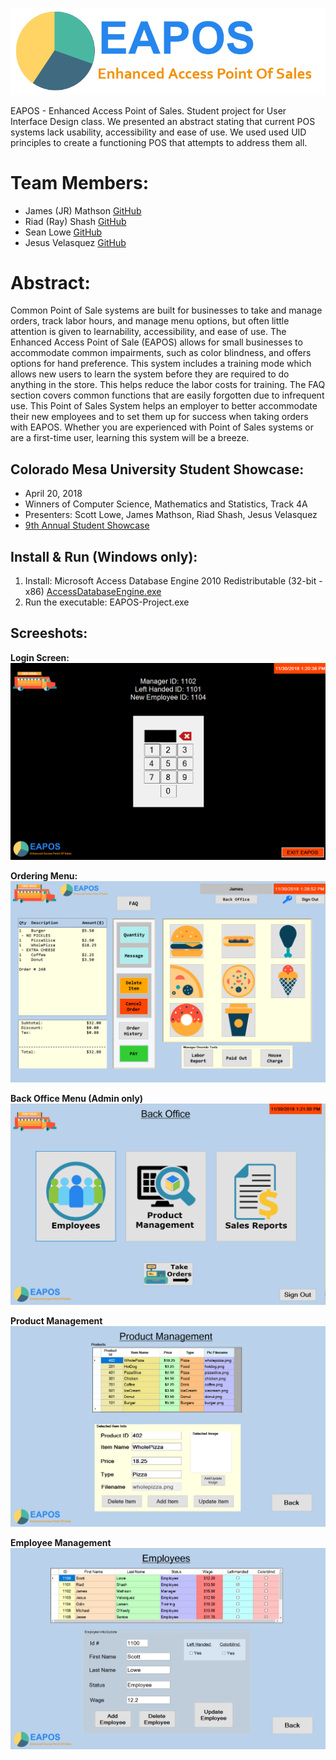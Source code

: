 <p>
    <img src="/Resources/img/EAPOS-LOGO2.png">
</p>

EAPOS - Enhanced Access Point of Sales. Student project for User Interface Design class. We presented an abstract stating that current POS systems lack usability, accessibility and ease of use. We used used UID principles to create a functioning POS that attempts to address them all.

# Team Members:
<ul>
  <li>James (JR) Mathson <a href="https://github.com/sonofmath" target="_blank">GitHub</a></li> 
  <li>Riad (Ray) Shash <a href="https://github.com/Blackbird002" target="_blank">GitHub</a></li>
  <li>Sean Lowe <a href="https://github.com/seanlowe" target="_blank">GitHub</a></li>
  <li>Jesus Velasquez <a href="https://github.com/chewy913" target="_blank">GitHub</a></li>
</ul>

# Abstract:
<p>
Common Point of Sale systems are built for businesses to take and
manage orders, track labor hours, and manage menu options, but often
little attention is given to learnability, accessibility, and ease of use. The
Enhanced Access Point of Sale (EAPOS) allows for small businesses to
accommodate common impairments, such as color blindness, and offers
options for hand preference. This system includes a training mode which
allows new users to learn the system before they are required to do
anything in the store. This helps reduce the labor costs for training. The
FAQ section covers common functions that are easily forgotten due to
infrequent use. This Point of Sales System helps an employer to better
accommodate their new employees and to set them up for success when
taking orders with EAPOS. Whether you are experienced with Point of Sales
systems or are a first-time user, learning this system will be a breeze.
</p>

<h2>Colorado Mesa University Student Showcase:</h2>
<ul>
  <li>April 20, 2018</li>
  <li>Winners of Computer Science, Mathematics and Statistics, Track 4A</li>
  <li>Presenters: Scott Lowe, James Mathson, Riad Shash, Jesus Velasquez</li>
  <li><a href="https://www.coloradomesa.edu/showcase/index.html" target="_blank">9th Annual Student Showcase</a></li></li>
</ul>

<h2> Install & Run (Windows only):</h2>
<ol>
  <li>Install: Microsoft Access Database Engine 2010 Redistributable (32-bit - x86)
      <a href="https://www.microsoft.com/en-us/download/details.aspx?id=13255" target="_blank">AccessDatabaseEngine.exe</a></li>
  <li>Run the executable: EAPOS-Project.exe </li>
</ol>

<h2>Screeshots:</h2>

**Login Screen:**
<img src="/Screenshots/LogInScreen.PNG">

**Ordering Menu:**
<img src="/Screenshots/OrderingMenu.PNG">

**Back Office Menu (Admin only)**
<img src="/Screenshots/BackOfficeMenu.PNG">

**Product Management**
<img src="/Screenshots/ProductManagement.PNG">

**Employee Management**
<img src="/Screenshots/Employees.PNG">